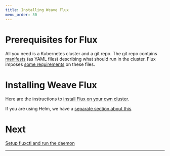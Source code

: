 ```yaml
---
title: Installing Weave Flux
menu_order: 30
---
```


# Prerequisites for Flux

All you need is a Kubernetes cluster and a git repo. The git repo
contains [manifests][k8s-manifests] (as YAML files) describing what
should run in the cluster. Flux imposes
[some requirements](/site/requirements.md) on these files.

# Installing Weave Flux

Here are the instructions to [install Flux on your own
cluster](./standalone/installing.md).

If you are using Helm, we have a [separate section about
this](./helm/installing.md).

# Next

[Setup fluxctl and run the daemon](./using.md)

----
[k8s-manifests]: https://kubernetes.io/docs/concepts/configuration/overview/
